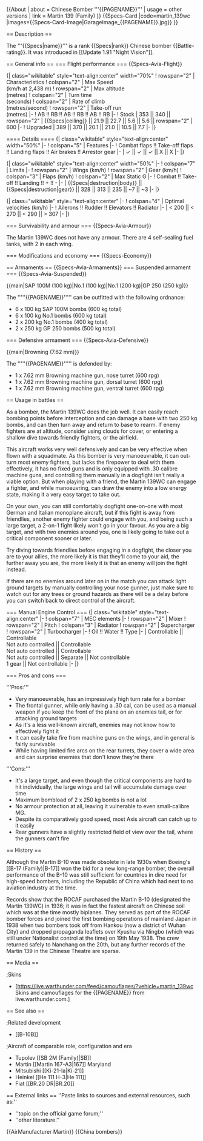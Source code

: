 
{{About
| about = Chinese Bomber '''{{PAGENAME}}'''
| usage = other versions
| link = Martin 139 (Family)
}}
{{Specs-Card
|code=martin_139wc
|images={{Specs-Card-Image|GarageImage_{{PAGENAME}}.jpg}}
}}

== Description ==
<!-- ''In the description, the first part should be about the history of and the creation and combat usage of the aircraft, as well as its key features. In the second part, tell the reader about the aircraft in the game. Insert a screenshot of the vehicle, so that if the novice player does not remember the vehicle by name, he will immediately understand what kind of vehicle the article is talking about.'' -->
The '''{{Specs|name}}''' is a rank {{Specs|rank}} Chinese bomber {{Battle-rating}}. It was introduced in [[Update 1.91 "Night Vision"]].

== General info ==
=== Flight performance ===
{{Specs-Avia-Flight}}
<!-- ''Describe how the aircraft behaves in the air. Speed, manoeuvrability, acceleration and allowable loads - these are the most important characteristics of the vehicle.'' -->

{| class="wikitable" style="text-align:center" width="70%"
! rowspan="2" | Characteristics
! colspan="2" | Max Speed<br>(km/h at 2,438 m)
! rowspan="2" | Max altitude<br>(metres)
! colspan="2" | Turn time<br>(seconds)
! colspan="2" | Rate of climb<br>(metres/second)
! rowspan="2" | Take-off run<br>(metres)
|-
! AB !! RB !! AB !! RB !! AB !! RB
|-
! Stock
| 353 || 340 || rowspan="2" | {{Specs|ceiling}} || 21.9 || 22.7 || 5.6 || 5.6 || rowspan="2" | 600
|-
! Upgraded
| 389 || 370 || 20.1 || 21.0 || 10.5 || 7.7
|-
|}

==== Details ====
{| class="wikitable" style="text-align:center" width="50%"
|-
! colspan="5" | Features
|-
! Combat flaps !! Take-off flaps !! Landing flaps !! Air brakes !! Arrestor gear
|-
| ✓ || ✓ || ✓ || X || X     <!-- ✓ -->
|-
|}

{| class="wikitable" style="text-align:center" width="50%"
|-
! colspan="7" | Limits
|-
! rowspan="2" | Wings (km/h)
! rowspan="2" | Gear (km/h)
! colspan="3" | Flaps (km/h)
! colspan="2" | Max Static G
|-
! Combat !! Take-off !! Landing !! + !! -
|-
| {{Specs|destruction|body}} || {{Specs|destruction|gear}} || 328 || 313 || 235 || ~7 || ~3
|-
|}

{| class="wikitable" style="text-align:center"
|-
! colspan="4" | Optimal velocities (km/h)
|-
! Ailerons !! Rudder !! Elevators !! Radiator
|-
| < 200 || < 270 || < 290 || > 307
|-
|}

=== Survivability and armour ===
{{Specs-Avia-Armour}}
<!-- ''Examine the survivability of the aircraft. Note how vulnerable the structure is and how secure the pilot is, whether the fuel tanks are armoured, etc. Describe the armour, if there is any, and also mention the vulnerability of other critical aircraft systems.'' -->
The Martin 139WC does not have any armour. There are 4 self-sealing fuel tanks, with 2 in each wing.

=== Modifications and economy ===
{{Specs-Economy}}

== Armaments ==
{{Specs-Avia-Armaments}}
=== Suspended armament ===
{{Specs-Avia-Suspended}}
<!-- ''Describe the aircraft's suspended armament: additional cannons under the wings, bombs, rockets and torpedoes. This section is especially important for bombers and attackers. If there is no suspended weaponry remove this subsection.'' -->
{{main|SAP 100M (100 kg)|No.1 (100 kg)|No.1 (200 kg)|GP 250 (250 kg)}}

The '''''{{PAGENAME}}''''' can be outfitted with the following ordnance:

* 6 x 100 kg SAP 100M bombs (600 kg total)
* 6 x 100 kg No.1 bombs (600 kg total)
* 2 x 200 kg No.1 bombs (400 kg total)
* 2 x 250 kg GP 250 bombs (500 kg total)

=== Defensive armament ===
{{Specs-Avia-Defensive}}
<!-- ''Defensive armament with turret machine guns or cannons, crewed by gunners. Examine the number of gunners and what belts or drums are better to use. If defensive weaponry is not available, remove this subsection.'' -->
{{main|Browning (7.62 mm)}}

The '''''{{PAGENAME}}''''' is defended by:

* 1 x 7.62 mm Browning machine gun, nose turret (600 rpg)
* 1 x 7.62 mm Browning machine gun, dorsal turret (600 rpg)
* 1 x 7.62 mm Browning machine gun, ventral turret (600 rpg)

== Usage in battles ==
<!-- ''Describe the tactics of playing in the aircraft, the features of using aircraft in a team and advice on tactics. Refrain from creating a "guide" - do not impose a single point of view, but instead, give the reader food for thought. Examine the most dangerous enemies and give recommendations on fighting them. If necessary, note the specifics of the game in different modes (AB, RB, SB).'' -->

As a bomber, the Martin 139WC does the job well. It can easily reach bombing points before interception and can damage a base with two 250 kg bombs, and can then turn away and return to base to rearm. If enemy fighters are at altitude, consider using clouds for cover, or entering a shallow dive towards friendly fighters, or the airfield.

This aircraft works very well defensively and can be very effective when flown with a squadmate. As this bomber is very manoeuvrable, it can out-turn most enemy fighters, but lacks the firepower to deal with them effectively, it has no fixed guns and is only equipped with .30 calibre machine guns, and controlling them manually in a dogfight isn't really a viable option. But when playing with a friend, the Martin 139WC can engage a fighter, and while manoeuvring, can draw the enemy into a low energy state, making it a very easy target to take out.

On your own, you can still comfortably dogfight one-on-one with most German and Italian monoplane aircraft, but if this fight is away from friendlies, another enemy fighter could engage with you, and being such a large target, a 2-on-1 fight likely won't go in your favour. As you are a big target, and with two enemies around you, one is likely going to take out a critical component sooner or later.

Try diving towards friendlies before engaging in a dogfight, the closer you are to your allies, the more likely it is that they'll come to your aid, the further away you are, the more likely it is that an enemy will join the fight instead.

If there are no enemies around later on in the match you can attack light ground targets by manually controlling your nose gunner, just make sure to watch out for any trees or ground hazards as there will be a delay before you can switch back to direct control of the aircraft.

=== Manual Engine Control ===
{| class="wikitable" style="text-align:center"
|-
! colspan="7" | MEC elements
|-
! rowspan="2" | Mixer
! rowspan="2" | Pitch
! colspan="3" | Radiator
! rowspan="2" | Supercharger
! rowspan="2" | Turbocharger
|-
! Oil !! Water !! Type
|-
| Controllable || Controllable<br>Not auto controlled || Controllable<br>Not auto controlled || Controllable<br>Not auto controlled || Separate || Not controllable<br>1 gear || Not controllable
|-
|}

=== Pros and cons ===
<!-- ''Summarise and briefly evaluate the vehicle in terms of its characteristics and combat effectiveness. Mark its pros and cons in the bulleted list. Try not to use more than 6 points for each of the characteristics. Avoid using categorical definitions such as "bad", "good" and the like - use substitutions with softer forms such as "inadequate" and "effective".'' -->

'''Pros:'''

* Very manoeuvrable, has an impressively high turn rate for a bomber
* The frontal gunner, while only having a .30 cal, can be used as a manual weapon if you keep the front of the plane on an enemies tail, or for attacking ground targets
* As it's a less well-known aircraft, enemies may not know how to effectively fight it
* It can easily take fire from machine guns on the wings, and in general is fairly survivable
* While having limited fire arcs on the rear turrets, they cover a wide area and can surprise enemies that don't know they're there

'''Cons:'''

* It's a large target, and even though the critical components are hard to hit individually, the large wings and tail will accumulate damage over time
* Maximum bombload of 2 x 250 kg bombs is not a lot
* No armour protection at all, leaving it vulnerable to even small-calibre MG.
* Despite its comparatively good speed, most Axis aircraft can catch up to it easily
* Rear gunners have a slightly restricted field of view over the tail, where the gunners can't fire

== History ==
<!-- ''Describe the history of the creation and combat usage of the aircraft in more detail than in the introduction. If the historical reference turns out to be too long, take it to a separate article, taking a link to the article about the vehicle and adding a block "/History" (example: <nowiki>https://wiki.warthunder.com/(Vehicle-name)/History</nowiki>) and add a link to it here using the <code>main</code> template. Be sure to reference text and sources by using <code><nowiki><ref></ref></nowiki></code>, as well as adding them at the end of the article with <code><nowiki><references /></nowiki></code>. This section may also include the vehicle's dev blog entry (if applicable) and the in-game encyclopedia description (under <code><nowiki>=== In-game description ===</nowiki></code>, also if applicable).'' -->
Although the Martin B-10 was made obsolete in late 1930s when Boeing's [[B-17 (Family)|B-17]] won the bid for a new long-range bomber, the overall performance of the B-10 was still sufficient for countries in dire need for high-speed bombers, including the Republic of China which had next to no aviation industry at the time.

Records show that the ROCAF purchased the Martin B-10 (designated the Martin 139WC) in 1936; it was in fact the fastest aircraft on Chinese soil which was at the time mostly biplanes. They served as part of the ROCAF bomber forces and joined the first bombing operations of mainland Japan in 1938 when two bombers took off from Hankou (now a district of Wuhan City) and dropped propaganda leaflets over Kyushu via Ningbo (which was still under Nationalist control at the time) on 19th May 1938. The crew returned safely to Nanchang on the 20th, but any further records of the Martin 139 in the Chinese Theatre are sparse.

== Media ==
<!-- ''Excellent additions to the article would be video guides, screenshots from the game, and photos.'' -->

;Skins

* [https://live.warthunder.com/feed/camouflages/?vehicle=martin_139wc Skins and camouflages for the {{PAGENAME}} from live.warthunder.com.]

== See also ==
<!-- ''Links to the articles on the War Thunder Wiki that you think will be useful for the reader, for example:''
* ''reference to the series of the aircraft;''
* ''links to approximate analogues of other nations and research trees.'' -->

;Related development

* [[B-10B]]

;Aircraft of comparable role, configuration and era

* Tupolev [[SB 2M (Family)|SB]]
* Martin [[Martin 167-A3|167]] Maryland
* Mitsubishi [[Ki-21-Ia|Ki-21]]
* Heinkel [[He 111 H-3|He 111]]
* Fiat [[BR.20 DR|BR.20]]

== External links ==
''Paste links to sources and external resources, such as:''

* ''topic on the official game forum;''
* ''other literature.''

{{AirManufacturer Martin}}
{{China bombers}}